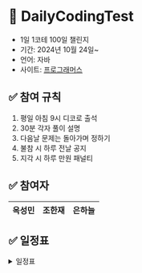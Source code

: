 #  📝 DailyCodingTest
- 1일 1코테 100일 챌린지
- 기간: 2024년 10월 24일~
- 언어: 자바
- 사이트: [프로그래머스](https://programmers.co.kr/)

## ✅ 참여 규칙
1. 평일 아침 9시 디코로 출석
2. 30분 각자 풀이 설명
3. 다음날 문제는 돌아가며 정하기
4. 불참 시 하루 전날 공지
5. 지각 시 하루 만원 패널티

## ✅ 참여자
|옥성민|조한재|은하늘|
|---|---|---|

## ✅ 일정표
<details>
<summary> 일정표 </summary>
  
| 일차    | 날짜    | 문제                                                    | 정답률 | 난이도 |
|--------|--------|-------------------------------------------------------|------|------|
| Day1   | 10.25  | [푸드파이트대회](https://school.programmers.co.kr/learn/courses/30/lessons/134240) | 71%    | Lv.1   |
| Day2   | 10.28  | [카펫](https://school.programmers.co.kr/learn/courses/30/lessons/42842) | 72%    | Lv.2   |
| Day3   | 10.29  | [추억점수](https://school.programmers.co.kr/learn/courses/30/lessons/176963) | 70%    | Lv.1  |
| Day4   | 10.30  | [카드뭉치](https://school.programmers.co.kr/learn/courses/30/lessons/159994) | 70%    | Lv.1  |
| Day5   | 10.31  | [2016년](https://school.programmers.co.kr/learn/courses/30/lessons/12901) | 65%    | Lv.1  |
| Day6   | 11.01  | [기사단원의 무기](https://school.programmers.co.kr/learn/courses/30/lessons/136798) | 65%    | Lv.1  |
| Day7   | 11.04  | [피로도](https://school.programmers.co.kr/learn/courses/30/lessons/87946) | 65%    | Lv.2  |
| Day8   | 11.05  | [모의고사](https://school.programmers.co.kr/learn/courses/30/lessons/42840) | 64%   |  Lv.1  | 
| Day9   | 11.06  | [과일장수](https://school.programmers.co.kr/learn/courses/30/lessons/135808)  | 64%   | Lv.1  |
| Day10  | 11.07  | [소수찾기](https://school.programmers.co.kr/learn/courses/30/lessons/12921)  | 63%   | Lv.1  |
| Day11  | 11.08  | [소수만들기](https://school.programmers.co.kr/learn/courses/30/lessons/12977)  | 63%   | Lv.1  |
| Day12  | 11.11  | [N개의 최소공배수](https://school.programmers.co.kr/learn/courses/30/lessons/12953)  | 70%   | Lv.2  |
| Day13  | 11.12  | [덧칠하기](https://school.programmers.co.kr/learn/courses/30/lessons/161989)  | 63%   | Lv.1  |
| Day14  | 11.13  | [옹알이(2)](https://school.programmers.co.kr/learn/courses/30/lessons/133499)  | 62%   | Lv.1  |
| Day15  | 11.14  | [지폐 접기](https://school.programmers.co.kr/learn/courses/30/lessons/340199)  | 61%   | Lv.1  |
| Day16  | 11.18  | [점프와 순간 이동](https://school.programmers.co.kr/learn/courses/30/lessons/12980)  |  70%  | Lv.2  |
| Day17  | 11.19  | [다트 게임](https://school.programmers.co.kr/learn/courses/30/lessons/17682)  |  59%  |  Lv.1  |
| Day18  | 11.20  | [로또의 최고 순위와 최저 순위](https://school.programmers.co.kr/learn/courses/30/lessons/77484)  |  59%  |  Lv.1  |
| Day19  | 11.21  | [문자열 나누기](https://school.programmers.co.kr/learn/courses/30/lessons/140108)  |  58%  |  Lv.1  |
| Day20  | 11.22  | [둘만의 암호](https://school.programmers.co.kr/learn/courses/30/lessons/155652)  |  58%  | Lv.1  |
| Day21  | 11.25  | [영어 끝말잇기](https://school.programmers.co.kr/learn/courses/30/lessons/12981)  |  70%  |  Lv.2  |
| Day22  | 11.26  | [대충 만든 자판](https://school.programmers.co.kr/learn/courses/30/lessons/160586)  |  58%  | Lv.1  |
| Day23  | 11.27  | [완주하지 못한 선수](https://school.programmers.co.kr/learn/courses/30/lessons/42576)  |  57%  | Lv.1  |
| Day24  | 11.28  | [숫자 짝꿍](https://school.programmers.co.kr/learn/courses/30/lessons/131128)  |  56%  |  Lv.1  |
| Day25  | 11.29  | [이웃한 칸](https://school.programmers.co.kr/learn/courses/30/lessons/250125)  |  58%  |  Lv.1  |
| Day26  | 12.02  | [구명보트](https://school.programmers.co.kr/learn/courses/30/lessons/42885)  |  70%  |  Lv.2  |
| Day27  | 12.03  | [햄버거 만들기](https://school.programmers.co.kr/learn/courses/30/lessons/133502)  |  55%  |  Lv.1  |
| Day28  | 12.04  | [귤 고르기](https://school.programmers.co.kr/learn/courses/30/lessons/138476)  |  70%  |  Lv.2  |
| Day29  | 12.05  | [예상 대진표](https://school.programmers.co.kr/learn/courses/30/lessons/12985)  |  69%  |  Lv.2  |
| Day30  | 12.06  | [연속 부분 수열 합의 갯수](https://school.programmers.co.kr/learn/courses/30/lessons/131701)  |  69%  |  Lv.2  |

</details>

